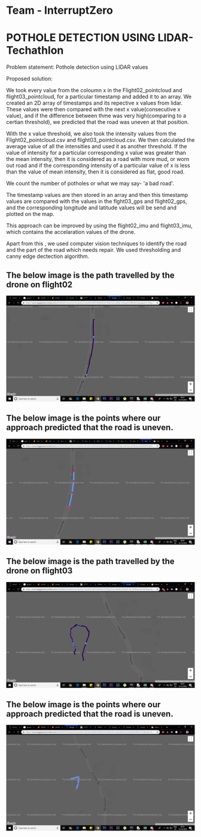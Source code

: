 # Team - InterruptZero
# POTHOLE DETECTION USING LIDAR-Techathlon

Problem statement: Pothole detection using LIDAR values 

Proposed solution:

We took every value from the coloumn x in the Flight02_pointcloud and flight03_pointcloud, for a particular timestamp and added it to an array.
We created an 2D array of timestamps and its repective x values from lidar.
These values were then compared with the next x value(consecutive x value), and if the difference between thme was very high(comparing to a certian threshold), we predicted that the road was uneven at that position.

With the x value threshold, we also took the intensity values from the Flight02_pointcloud.csv and flight03_pointcloud.csv.
We then calculated the average value of all the intensities and used it as another threshold.
If the value of intensity for a particular corresponding x value was greater than the mean intensity, then it is considered as a road with more mud, or worn out road and if the corresponding intensity of a particular value of x is less than the value of mean intensity, then it is considered as flat, good road.

We count the number of potholes or what we may say- 'a bad road'.

The timestamp values are then stored in an array and then this timestamp values are compared with the values in the flght03_gps and flight02_gps, and the corresponding longitude and latitude values will be send and plotted on the map.

This approach can be improved by using the flight02_imu and flight03_imu, which contains the accelaration values of the drone.


Apart from this , we used computer vision techniques to identify the road and the part of the road which needs repair.
We used thresholding and canny edge dectection algorithm.



## The below image is the path travelled by the drone on flight02

![Image description](https://github.com/mahadev9/Techathlon/blob/master/all_locations_flight02.png)

## The below image is the points where our approach predicted that the road is uneven.

![Image description](https://github.com/mahadev9/Techathlon/blob/master/output_flight02/potholes_detect_flight02.png)

## The below image is the path travelled by the drone on flight03

![Image description](https://github.com/mahadev9/Techathlon/blob/master/all_locations_flight03.png)


## The below image is the points where our approach predicted that the road is uneven.

![Image description](https://github.com/mahadev9/Techathlon/blob/master/output_flight03/potholes_detect_flight03.png)


